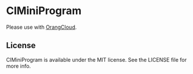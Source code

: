 # CIMiniProgram
Please use with [OrangCloud](https://orang.cloud/).



## License

CIMiniProgram is available under the MIT license. See the LICENSE file for more info.
